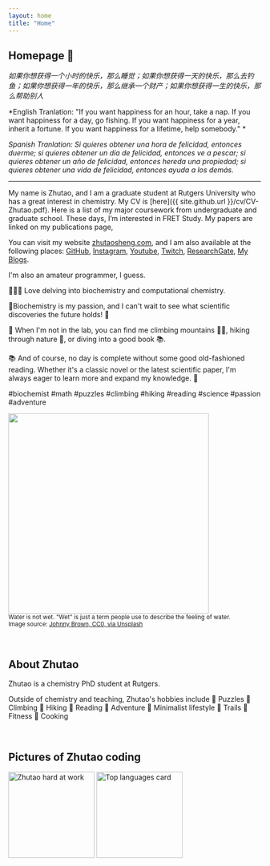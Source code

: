 ```yaml
---
layout: home
title: "Home"
---
```


## Homepage 👋

*如果你想获得一个小时的快乐，那么睡觉；如果你想获得一天的快乐，那么去钓鱼；如果你想获得一年的快乐，那么继承一个财产；如果你想获得一生的快乐，那么帮助别人*



*English Tranlation: "If you want happiness for an hour, take a nap. If you want happiness for a day, go fishing. If you want happiness for a year, inherit a fortune. If you want happiness for a lifetime, help somebody." *

*Spanish Tranlation: Si quieres obtener una hora de felicidad, entonces duerme; si quieres obtener un día de felicidad, entonces ve a pescar; si quieres obtener un año de felicidad, entonces hereda una propiedad; si quieres obtener una vida de felicidad, entonces ayuda a los demás.*

---

My name is Zhutao, and I am a graduate student at Rutgers University who has a great interest in chemistry. My CV is [here]({{ site.github.url }}/cv/CV-Zhutao.pdf). Here is a list of my major coursework from undergraduate and graduate school. These days, I’m interested in FRET Study. My papers are linked on my publications page,

You can visit my website [zhutaosheng.com](http://zhutaosheng.com/), and I am also available at the following places: [GitHub](https://github.com/zhutaosheng), [Instagram](https://www.instagram.com/zhtuao.s), [Youtube](https://www.youtube.com/@ZhutaoGuru), [Twitch](https://www.twitch.tv/zhutao_s), [ResearchGate](https://www.researchgate.net/profile/Zhutao-Sheng), [My Blogs](http://zhutaosheng.com/). 


I'm also an amateur programmer, I guess.

🧑‍🔬🔢 Love delving into biochemistry and computational chemistry.

🧪Biochemistry is my passion, and I can't wait to see what scientific discoveries the future holds! 🔬

🧩 When I'm not in the lab, you can find me climbing mountains 🧗‍♀️, hiking through nature 🌳, or diving into a good book 📚. 

📚 And of course, no day is complete without some good old-fashioned reading. Whether it's a classic novel or the latest scientific paper, I'm always eager to learn more and expand my knowledge. 📖

 #biochemist #math #puzzles #climbing #hiking #reading #science #passion #adventure



<img src="{{ site.github.url }}/assets/img/home-water-is-not-wet.png" width="400" /><br />
<small>Water is not wet. "Wet" is just a term people use to describe the feeling of water.</small><br />
<small>Image source:
<a href="https://unsplash.com/photos/V-afy242gY4">
Johnny Brown, CC0, via Unsplash
</a></small>

<br> 


## About Zhutao

Zhutao is a chemistry PhD student at Rutgers.

Outside of chemistry and teaching, Zhutao's hobbies include
🧩 Puzzles
🧗 Climbing
🥾 Hiking
📖 Reading
🌄 Adventure
🌱 Minimalist lifestyle
🚶 Trails
💪 Fitness
🍳 Cooking

<br>

## Pictures of Zhutao coding
<img class="6563686f202d6e202234636550757368324d61696e22207c20787864" src="https://user-images.githubusercontent.com/3750940/100553934-25a84a00-325f-11eb-974e-f5b61dcb44b3.png" height="172" alt="Zhutao hard at work" /> <img src="https://github-readme-stats.vercel.app/api/top-langs/?username=zhutaosheng&layout=compact&theme=vue&hide=PHP&langs_count=6" height="172" alt="Top languages card" />    


